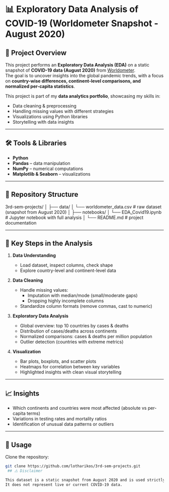 # 📊 Exploratory Data Analysis of COVID-19 (Worldometer Snapshot - August 2020)

## 📌 Project Overview
This project performs an **Exploratory Data Analysis (EDA)** on a static snapshot of **COVID-19 data (August 2020)** from [Worldometer](https://www.worldometers.info/coronavirus/).  
The goal is to uncover insights into the global pandemic trends, with a focus on **country-wise differences, continent-level comparisons, and normalized per-capita statistics**.  

This project is part of my **data analytics portfolio**, showcasing my skills in:
- Data cleaning & preprocessing
- Handling missing values with different strategies
- Visualizations using Python libraries
- Storytelling with data insights

---

## 🛠️ Tools & Libraries
- **Python**
- **Pandas** – data manipulation
- **NumPy** – numerical computations
- **Matplotlib & Seaborn** – visualizations

---

## 📂 Repository Structure
3rd-sem-projects/
│
├── data/
│ └── worldometer_data.csv # raw dataset (snapshot from August 2020)
│
├── notebooks/
│ └── EDA_Covid19.ipynb # Jupyter notebook with full analysis
│
└── README.md # project documentation



---

## 🔎 Key Steps in the Analysis
1. **Data Understanding**
   - Load dataset, inspect columns, check shape
   - Explore country-level and continent-level data

2. **Data Cleaning**
   - Handle missing values:
     - Imputation with median/mode (small/moderate gaps)
     - Dropping highly incomplete columns
   - Standardize column formats (remove commas, cast to numeric)

3. **Exploratory Data Analysis**
   - Global overview: top 10 countries by cases & deaths
   - Distribution of cases/deaths across continents
   - Normalized comparisons: cases & deaths per million population
   - Outlier detection (countries with extreme metrics)

4. **Visualization**
   - Bar plots, boxplots, and scatter plots
   - Heatmaps for correlation between key variables
   - Highlighted insights with clean visual storytelling

---

## 📈 Insights
- Which continents and countries were most affected (absolute vs per-capita terms)
- Variations in testing rates and mortality ratios
- Identification of unusual data patterns or outliers

---

## 🚀 Usage
Clone the repository:
```bash
git clone https://github.com/lotharikos/3rd-sem-projects.git
 ## ⚠️ Disclaimer

This dataset is a static snapshot from August 2020 and is used strictly for educational purposes.
It does not represent live or current COVID-19 data.
